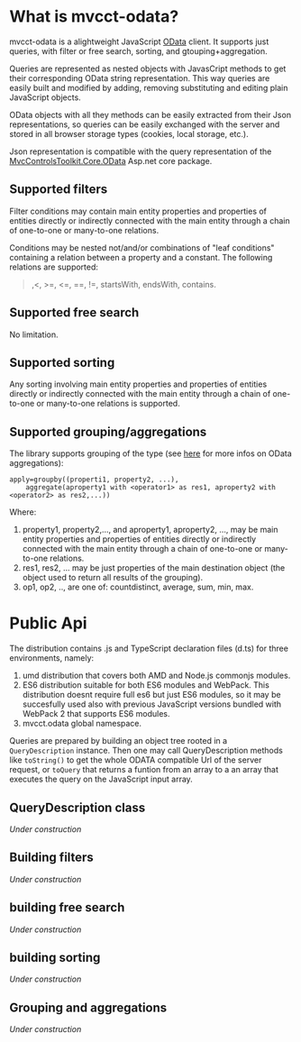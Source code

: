 # What is mvcct-odata?
mvcct-odata is a alightweight JavaScript [OData](http://www.odata.org/) client. It supports just queries, with filter or free search,
sorting, and gtouping+aggregation.

Queries are represented as nested objects with JavasCript methods to get their corresponding OData string representation.
This way queries are easily built and modified by adding, removing substituting and editing plain JavaScript objects.

OData objects with all they methods can be easily extracted from their Json representations, 
so queries can be easily exchanged with the server and stored in all browser storage types
(cookies, local storage, etc.).

Json representation is compatible with the query representation of the [MvcControlsToolkit.Core.OData](https://github.com/MvcControlsToolkit/MvcControlsToolkit.Core/tree/master/src/MvcControlsToolkit.Core.OData) 
Asp.net core package.

## Supported filters
Filter conditions may contain main entity properties and properties of entities directly or indirectly connected with the main entity through a chain of one-to-one or
many-to-one relations.

Conditions may be nested not/and/or combinations of "leaf conditions" containing a relation between a property 
and a constant. The following relations are supported:
>,<, >=, <=, ==, !=, startsWith, endsWith, contains.

## Supported free search
No limitation.

## Supported sorting
Any sorting involving main entity properties and properties of entities directly or indirectly connected with the main entity through a chain of one-to-one or
many-to-one relations is supported.

## Supported grouping/aggregations

The library supports grouping of the type (see [here](http://docs.oasis-open.org/odata/odata-data-aggregation-ext/v4.0/cs01/odata-data-aggregation-ext-v4.0-cs01.html#_Toc378326304) for more infos on OData aggregations):

```
apply=groupby((properti1, property2, ...), 
    aggregate(aproperty1 with <operator1> as res1, aproperty2 with <operator2> as res2,...))

```
Where:
1. property1, property2,..., and aproperty1, aproperty2, ..., may be main entity properties and properties of entities directly or indirectly connected with the main entity through a chain of one-to-one or
many-to-one relations.
2. res1, res2, ... may be just properties of the main destination object (the object used to return all results of the grouping).
3. op1, op2, .., are one of: countdistinct, average, sum, min, max.

# Public Api
The distribution contains .js and TypeScript declaration files (d.ts) for three environments, namely:
1. umd distribution that covers both AMD and Node.js commonjs modules.
2. ES6 distribution suitable for both ES6 modules and  WebPack. This distribution doesnt require full es6 but just ES6 modules, so it may be succesfully used also with previous JavaScript versions bundled with WebPack 2 that supports ES6 modules.
3. mvcct.odata global namespace.

Queries are prepared by building an object tree rooted in a `QueryDescription` instance. Then one may call QueryDescription methods like `toString()` to get the whole ODATA compatible Url of the server request, or `toQuery` that returns a funtion from an array to a an array that executes the query on the JavaScript input array.

## QueryDescription class
*Under construction*
## Building filters
*Under construction*
## building free search
*Under construction*
## building sorting
*Under construction*
## Grouping and aggregations
*Under construction*
 





  